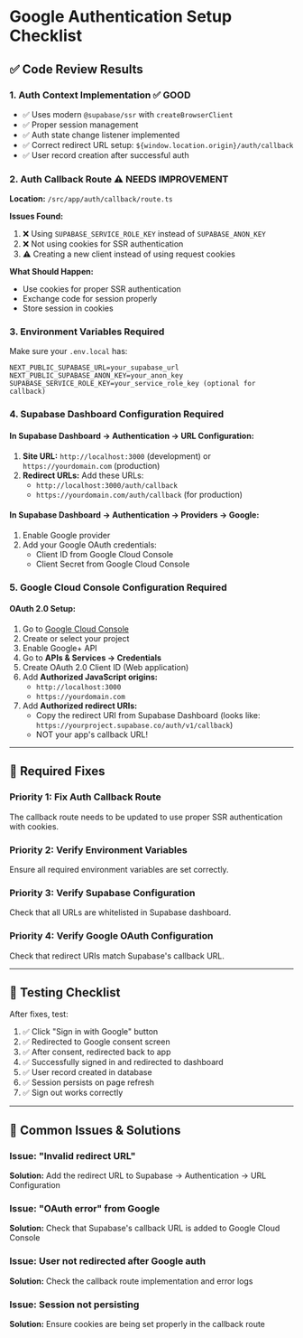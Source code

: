 # Google Authentication Setup Checklist

## ✅ Code Review Results

### 1. **Auth Context Implementation** ✅ GOOD
- ✅ Uses modern `@supabase/ssr` with `createBrowserClient`
- ✅ Proper session management
- ✅ Auth state change listener implemented
- ✅ Correct redirect URL setup: `${window.location.origin}/auth/callback`
- ✅ User record creation after successful auth

### 2. **Auth Callback Route** ⚠️ NEEDS IMPROVEMENT
**Location:** `/src/app/auth/callback/route.ts`

**Issues Found:**
1. ❌ Using `SUPABASE_SERVICE_ROLE_KEY` instead of `SUPABASE_ANON_KEY`
2. ❌ Not using cookies for SSR authentication
3. ⚠️ Creating a new client instead of using request cookies

**What Should Happen:**
- Use cookies for proper SSR authentication
- Exchange code for session properly
- Store session in cookies

### 3. **Environment Variables Required**
Make sure your `.env.local` has:
```env
NEXT_PUBLIC_SUPABASE_URL=your_supabase_url
NEXT_PUBLIC_SUPABASE_ANON_KEY=your_anon_key
SUPABASE_SERVICE_ROLE_KEY=your_service_role_key (optional for callback)
```

### 4. **Supabase Dashboard Configuration Required**

#### **In Supabase Dashboard → Authentication → URL Configuration:**
1. **Site URL:** `http://localhost:3000` (development) or `https://yourdomain.com` (production)
2. **Redirect URLs:** Add these URLs:
   - `http://localhost:3000/auth/callback`
   - `https://yourdomain.com/auth/callback` (for production)

#### **In Supabase Dashboard → Authentication → Providers → Google:**
1. Enable Google provider
2. Add your Google OAuth credentials:
   - Client ID from Google Cloud Console
   - Client Secret from Google Cloud Console

### 5. **Google Cloud Console Configuration Required**

#### **OAuth 2.0 Setup:**
1. Go to [Google Cloud Console](https://console.cloud.google.com/)
2. Create or select your project
3. Enable Google+ API
4. Go to **APIs & Services → Credentials**
5. Create OAuth 2.0 Client ID (Web application)
6. Add **Authorized JavaScript origins:**
   - `http://localhost:3000`
   - `https://yourdomain.com`
7. Add **Authorized redirect URIs:**
   - Copy the redirect URI from Supabase Dashboard (looks like: `https://yourproject.supabase.co/auth/v1/callback`)
   - NOT your app's callback URL!

---

## 🔧 Required Fixes

### Priority 1: Fix Auth Callback Route
The callback route needs to be updated to use proper SSR authentication with cookies.

### Priority 2: Verify Environment Variables
Ensure all required environment variables are set correctly.

### Priority 3: Verify Supabase Configuration
Check that all URLs are whitelisted in Supabase dashboard.

### Priority 4: Verify Google OAuth Configuration
Check that redirect URIs match Supabase's callback URL.

---

## 🧪 Testing Checklist

After fixes, test:
1. ✅ Click "Sign in with Google" button
2. ✅ Redirected to Google consent screen
3. ✅ After consent, redirected back to app
4. ✅ Successfully signed in and redirected to dashboard
5. ✅ User record created in database
6. ✅ Session persists on page refresh
7. ✅ Sign out works correctly

---

## 📝 Common Issues & Solutions

### Issue: "Invalid redirect URL"
**Solution:** Add the redirect URL to Supabase → Authentication → URL Configuration

### Issue: "OAuth error" from Google
**Solution:** Check that Supabase's callback URL is added to Google Cloud Console

### Issue: User not redirected after Google auth
**Solution:** Check the callback route implementation and error logs

### Issue: Session not persisting
**Solution:** Ensure cookies are being set properly in the callback route
